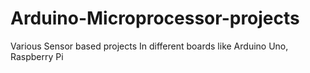 # Arduino-Microprocessor-projects
Various Sensor based projects In different boards like Arduino Uno, Raspberry Pi
